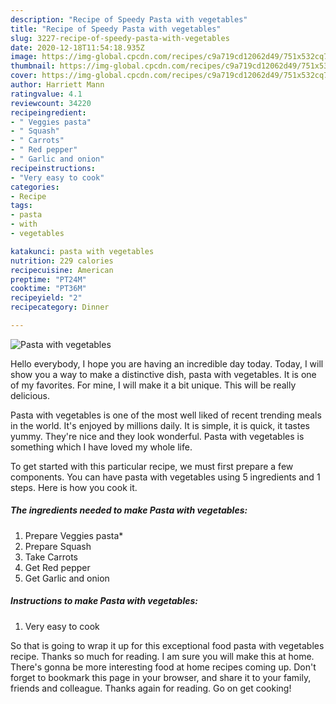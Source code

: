 ```yaml
---
description: "Recipe of Speedy Pasta with vegetables"
title: "Recipe of Speedy Pasta with vegetables"
slug: 3227-recipe-of-speedy-pasta-with-vegetables
date: 2020-12-18T11:54:18.935Z
image: https://img-global.cpcdn.com/recipes/c9a719cd12062d49/751x532cq70/pasta-with-vegetables-recipe-main-photo.jpg
thumbnail: https://img-global.cpcdn.com/recipes/c9a719cd12062d49/751x532cq70/pasta-with-vegetables-recipe-main-photo.jpg
cover: https://img-global.cpcdn.com/recipes/c9a719cd12062d49/751x532cq70/pasta-with-vegetables-recipe-main-photo.jpg
author: Harriett Mann
ratingvalue: 4.1
reviewcount: 34220
recipeingredient:
- " Veggies pasta"
- " Squash"
- " Carrots"
- " Red pepper"
- " Garlic and onion"
recipeinstructions:
- "Very easy to cook"
categories:
- Recipe
tags:
- pasta
- with
- vegetables

katakunci: pasta with vegetables 
nutrition: 229 calories
recipecuisine: American
preptime: "PT24M"
cooktime: "PT36M"
recipeyield: "2"
recipecategory: Dinner

---
```



![Pasta with vegetables](https://img-global.cpcdn.com/recipes/c9a719cd12062d49/751x532cq70/pasta-with-vegetables-recipe-main-photo.jpg)

Hello everybody, I hope you are having an incredible day today. Today, I will show you a way to make a distinctive dish, pasta with vegetables. It is one of my favorites. For mine, I will make it a bit unique. This will be really delicious.

Pasta with vegetables is one of the most well liked of recent trending meals in the world. It's enjoyed by millions daily. It is simple, it is quick, it tastes yummy. They're nice and they look wonderful. Pasta with vegetables is something which I have loved my whole life.




To get started with this particular recipe, we must first prepare a few components. You can have pasta with vegetables using 5 ingredients and 1 steps. Here is how you cook it.

<!--inarticleads1-->

##### The ingredients needed to make Pasta with vegetables:

1. Prepare  Veggies pasta*
1. Prepare  Squash
1. Take  Carrots
1. Get  Red pepper
1. Get  Garlic and onion




<!--inarticleads2-->

##### Instructions to make Pasta with vegetables:

1. Very easy to cook




So that is going to wrap it up for this exceptional food pasta with vegetables recipe. Thanks so much for reading. I am sure you will make this at home. There's gonna be more interesting food at home recipes coming up. Don't forget to bookmark this page in your browser, and share it to your family, friends and colleague. Thanks again for reading. Go on get cooking!
